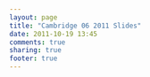 ```yaml
---
layout: page
title: "Cambridge 06 2011 Slides"
date: 2011-10-19 13:45
comments: true
sharing: true
footer: true
---
```

